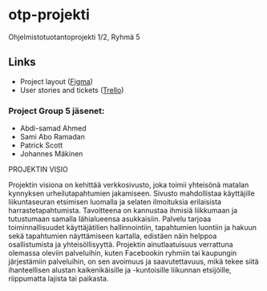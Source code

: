 # otp-projekti

Ohjelmistotuotantoprojekti 1/2, Ryhmä 5

## Links

- Project layout ([Figma](https://www.figma.com/file/oMQdAAOeVtyCCwMxgPvboC/Group-5?type=design&node-id=0-1&mode=design&t=wgUdDLkQM28wL9oW-0))
- User stories and tickets ([Trello](https://trello.com/b/T1QhjNGs/product-description-and-goal))

### Project Group 5 jäsenet:

- Abdi-samad Ahmed
- Sami Abo Ramadan
- Patrick Scott
- Johannes Mäkinen

PROJEKTIN VISIO

Projektin visiona on kehittää verkkosivusto, joka toimii yhteisönä matalan kynnyksen urheilutapahtumien jakamiseen. Sivusto mahdollistaa käyttäjille liikuntaseuran etsimisen luomalla ja selaten ilmoituksia erilaisista harrastetapahtumista. Tavoitteena on kannustaa ihmisiä liikkumaan ja tutustumaan samalla lähialueensa asukkaisiin. Palvelu tarjoaa toiminnallisuudet käyttäjätilien hallinnointiin, tapahtumien luontiin ja hakuun sekä tapahtumien näyttämiseen kartalla, edistäen näin helppoa osallistumista ja yhteisöllisyyttä. Projektin ainutlaatuisuus verrattuna olemassa oleviin palveluihin, kuten Facebookin ryhmiin tai kaupungin järjestämiin palveluihin, on sen avoimuus ja saavutettavuus, mikä tekee siitä ihanteellisen alustan kaikenikäisille ja -kuntoisille liikunnan etsijöille, riippumatta lajista tai paikasta.
